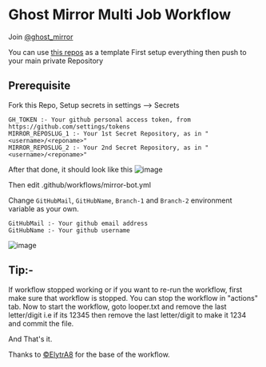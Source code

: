 # Ghost Mirror Multi Job Workflow
Join [@ghost_mirror](https://t.me/ghost_mirror)

You can use [this repos](https://github.com/ghostmirrorlab/mirror-bot-repos) as a template
First setup everything then push to your main private Repository

## Prerequisite
Fork this Repo,
Setup secrets in settings --> Secrets

```text
GH_TOKEN :- Your github personal access token, from https://github.com/settings/tokens
MIRROR_REPOSLUG_1 :- Your 1st Secret Repository, as in "<username>/<reponame>"
MIRROR_REPOSLUG_2 :- Your 2nd Secret Repository, as in "<username>/<reponame>"
```
After that done, it should look like this
![image](https://user-images.githubusercontent.com/77688759/120899676-88cfca80-c64e-11eb-9aef-b76c94f21227.png)

Then edit .github/workflows/mirror-bot.yml

Change `GitHubMail`, `GitHubName`, `Branch-1` and `Branch-2` environment variable as your own.

```text
GitHubMail :- Your github email address
GitHubName :- Your github username
```

![image](https://user-images.githubusercontent.com/77688759/120901023-e4ea1d00-c655-11eb-8fa9-ccb7429b64df.png)


## Tip:-
If workflow stopped working or if you want to re-run the workflow, first make sure that workflow is stopped. You can stop the workflow in "actions" tab.
Now to start the workflow, goto looper.txt and remove the last letter/digit i.e if its 12345 then remove the last letter/digit to make it 1234 and commit the file.

And That's it.

Thanks to [©ElytrA8](https://github.com/ElytrA8) for the base of the workflow.
